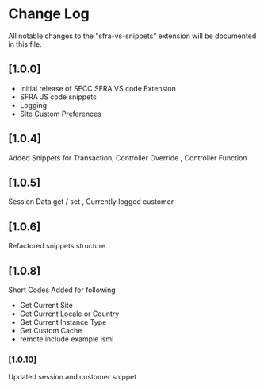 # Change Log

All notable changes to the "sfra-vs-snippets" extension will be documented in this file.

## [1.0.0]

- Initial release of SFCC SFRA VS code Extension
- SFRA JS code snippets
- Logging
- Site Custom Preferences


## [1.0.4]

Added Snippets for Transaction, Controller Override , Controller Function


## [1.0.5]

Session Data get / set , Currently logged customer 

## [1.0.6]

Refactored snippets structure

## [1.0.8]
Short Codes Added for following
- Get Current Site
- Get Current Locale or Country
- Get Current Instance Type
- Get Custom Cache
- remote include example isml

### [1.0.10]
Updated session and customer snippet 
